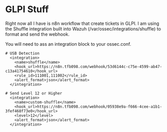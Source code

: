 # GLPI Stuff

Right now all I have is n8n workflow that create tickets in GLPI.
I am using the Shuffle integration built into Wazuh (/var/ossec/integrations/shuffle) to format and send the webhook.

You will need to ass an integration block to your ossec.conf.

```
# USB Detection
  <integration>
    <name>shuffle</name>
    <hook_url>https://n8n.tfb098.com/webhook/53d6144c-c75e-4599-ab47-c13a41754610</hook_url>
    <rule_id>111001,111002</rule_id>
    <alert_format>json</alert_format>
  </integration>

# Send Level 12 or Higher
  <integration>
    <name>custom-shuffle</name>
    <hook_url>https://n8n.tfb098.com/webhook/05938e9a-f666-4cee-a1b1-3fef468f73e0</hook_url>
    <level>12</level>
    <alert_format>json</alert_format>
  </integration>
```